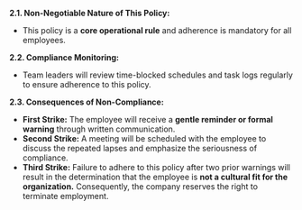 
**2.1. Non-Negotiable Nature of This Policy:**

- This policy is a **core operational rule** and adherence is mandatory for all employees.

**2.2. Compliance Monitoring:**

- Team leaders will review time-blocked schedules and task logs regularly to ensure adherence to this policy.

**2.3. Consequences of Non-Compliance:**

- **First Strike:** The employee will receive a **gentle reminder or formal warning** through written communication.
- **Second Strike:** A meeting will be scheduled with the employee to discuss the repeated lapses and emphasize the seriousness of compliance.
- **Third Strike:** Failure to adhere to this policy after two prior warnings will result in the determination that the employee is **not a cultural fit for the organization.** Consequently, the company reserves the right to terminate employment.